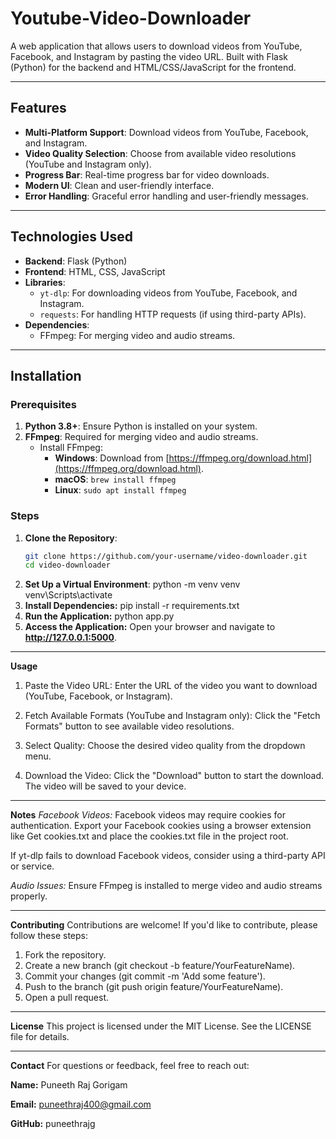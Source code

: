 # Youtube-Video-Downloader

A web application that allows users to download videos from YouTube, Facebook, and Instagram by pasting the video URL. Built with Flask (Python) for the backend and HTML/CSS/JavaScript for the frontend.

---

## Features

- **Multi-Platform Support**: Download videos from YouTube, Facebook, and Instagram.
- **Video Quality Selection**: Choose from available video resolutions (YouTube and Instagram only).
- **Progress Bar**: Real-time progress bar for video downloads.
- **Modern UI**: Clean and user-friendly interface.
- **Error Handling**: Graceful error handling and user-friendly messages.

---

## Technologies Used

- **Backend**: Flask (Python)
- **Frontend**: HTML, CSS, JavaScript
- **Libraries**:
  - `yt-dlp`: For downloading videos from YouTube, Facebook, and Instagram.
  - `requests`: For handling HTTP requests (if using third-party APIs).
- **Dependencies**:
  - FFmpeg: For merging video and audio streams.

---

## Installation

### Prerequisites

1. **Python 3.8+**: Ensure Python is installed on your system.
2. **FFmpeg**: Required for merging video and audio streams.
   - Install FFmpeg:
     - **Windows**: Download from [https://ffmpeg.org/download.html](https://ffmpeg.org/download.html).
     - **macOS**: `brew install ffmpeg`
     - **Linux**: `sudo apt install ffmpeg`

### Steps

1. **Clone the Repository**:
   ```bash
   git clone https://github.com/your-username/video-downloader.git
   cd video-downloader
2. **Set Up a Virtual Environment**:
   python -m venv venv
   venv\Scripts\activate
3. **Install Dependencies:**
   pip install -r requirements.txt
4. **Run the Application:**
    python app.py
5. **Access the Application:**
   Open your browser and navigate to **http://127.0.0.1:5000**.


---
**Usage**

1. Paste the Video URL:
    Enter the URL of the video you want to download (YouTube, Facebook, or Instagram).

2. Fetch Available Formats (YouTube and Instagram only):
    Click the "Fetch Formats" button to see available video resolutions.

3. Select Quality:
    Choose the desired video quality from the dropdown menu.

4. Download the Video:
    Click the "Download" button to start the download. The video will be saved to your device.

---
**Notes**
*Facebook Videos:*
  Facebook videos may require cookies for authentication. Export your Facebook cookies using a browser extension like Get      cookies.txt and place the cookies.txt file in the project root.
  
  If yt-dlp fails to download Facebook videos, consider using a third-party API or service.

*Audio Issues:*
  Ensure FFmpeg is installed to merge video and audio streams properly.

---

**Contributing**
Contributions are welcome! If you'd like to contribute, please follow these steps:
  1. Fork the repository.
  2. Create a new branch (git checkout -b feature/YourFeatureName).
  3. Commit your changes (git commit -m 'Add some feature').
  4. Push to the branch (git push origin feature/YourFeatureName).
  5. Open a pull request.

---

**License**
  This project is licensed under the MIT License. See the LICENSE file for details.

---

**Contact**
  For questions or feedback, feel free to reach out:

  **Name:** Puneeth Raj Gorigam

  **Email:** puneethraj400@gmail.com

  **GitHub:** puneethrajg
